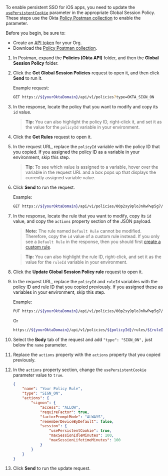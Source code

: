 To enable persistent SSO for iOS apps, you need to update the [`usePersistentCookie`](/docs/reference/api/policy/#signon-action-object) parameter in the appropriate Global Session Policy. These steps use the Okta [Policy Postman collection](/docs/reference/postman-collections/) to enable the parameter.

Before you begin, be sure to:

- Create an [API token](/docs/guides/create-an-api-token/) for your Org.
- Download the [Policy Postman collection](/docs/reference/postman-collections/).

1. In Postman, expand the **Policies (Okta API)** folder, and then the **Global Session Policy** folder.
2. Click the **Get Global Session Policies** request to open it, and then click **Send** to run it.

    Example request:

    ```bash
    GET https://${yourOktaDomain}/api/v1/policies?type=OKTA_SIGN_ON
    ```

3. In the response, locate the policy that you want to modify and copy its `id` value.
    > **Tip:** You can also highlight the policy ID, right-click it, and set it as the value for the `policyId` variable in your environment.
4. Click the **Get Rules** request to open it.
5. In the request URL, replace the `policyId` variable with the policy ID that you copied. If you assigned the policy ID as a variable in your environment, skip this step.
    > **Tip:** To see which value is assigned to a variable, hover over the variable in the request URL and a box pops up that displays the currently assigned variable value.
6. Click **Send** to run the request.

    Example:

    ```bash
    GET https://${yourOktaDomain}/api/v1/policies/00p2sy9ploJnRwPwp5g7/rules
    ```

7. In the response, locate the rule that you want to modify, copy its `id` value, and copy the `actions` property section of the JSON payload.
    > **Note:** The rule named `Default Rule` cannot be modified. Therefore, copy the `id` value of a custom rule instead. If you only see a `Default Rule` in the response, then you should first [create a custom rule](/docs/guides/customize-authz-server/create-rules-for-policy/).

    > **Tip:** You can also highlight the rule ID, right-click, and set it as the value for the `ruleId` variable in your environment.
8. Click the **Update Global Session Policy rule** request to open it.
9. In the request URL, replace the `policyId` and `ruleId` variables with the policy ID and rule ID that you copied previously. If you assigned these as variables in your environment, skip this step.

    Example:

    ```bash
    PUT https://${yourOktaDomain}/api/v1/policies/00p2sy9ploJnRwPwp5g7/rules/0pr2syd4moJ2gFXnD5g7

    ```

    Or

    ```bash
    https://${yourOktaDomain}/api/v1/policies/${policyId}/rules/${ruleId}
    ```

10. Select the **Body** tab of the request and add `"type": "SIGN_ON",` just below the `name` parameter.
11. Replace the `actions` property with the `actions` property that you copied previously.
12. In the `actions` property section, change the `usePersistentCookie` parameter value to `true`.

    ```json
    {
        "name": "Your Policy Rule",
        "type": "SIGN_ON",
        "actions": {
            "signon": {
                "access": "ALLOW",
                "requireFactor": true,
                "factorPromptMode": "ALWAYS",
                "rememberDeviceByDefault": false,
                "session": {
                    "usePersistentCookie": true,
                    "maxSessionIdleMinutes": 100,
                    "maxSessionLifetimeMinutes": 100
                }
            }
        }
    }
    ```

13. Click **Send** to run the update request.
